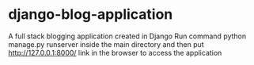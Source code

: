 # django-blog-application
A full stack blogging application created in Django Run command python manage.py runserver inside the main directory and then put http://127.0.0.1:8000/ link in the browser to access the application
